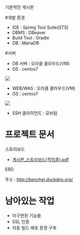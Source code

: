 기본적인 게시판

#개발 환경
- IDE : Spring Tool Suite(STS)
- DBMS : DBeaver
- Build Tool : Gradle
- DB : MariaDB

#서버
- DB 서버 : 오라클 클라우드(VM)
- OS : centos7
<p align="left">
<img src="https://github.com/benchel/web_using_spring/assets/70846279/531cc82f-2c29-4c15-9add-a62905d9b7c9"/>
</p>

- WEB/WAS : 오라클 클라우드(VM)
- OS : centos7
<p align="left">
<img src="https://github.com/benchel/web_using_spring/assets/70846279/fca0ca4c-aa73-40fb-9a89-599d151ace3c"/>
</p>

- SSH 클라이언트 : 모바텀
  
# 프로젝트 문서

스토리보드
- [게시판_스토리보드(작업중).pdf](https://github.com/user-attachments/files/15816129/_.pdf)

ERD

주소 : http://benchel.duckdns.org/

# 남아있는 작업
- 미구현된 기능들
- SSL 인증
- 자동 빌드 배포 환경 구축

